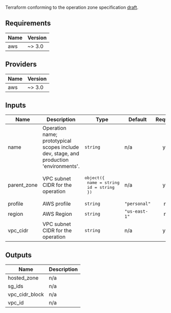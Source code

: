 Terraform conforming to the operation zone specification [draft](https://github.com/jrcasso/mean-demo/issues/50#issuecomment-706654629).


## Requirements

| Name | Version |
|------|---------|
| aws | ~> 3.0 |

## Providers

| Name | Version |
|------|---------|
| aws | ~> 3.0 |

## Inputs

| Name | Description | Type | Default | Required |
|------|-------------|------|---------|:--------:|
| name | Operation name; prototypical scopes include dev, stage, and production 'environments'. | `string` | n/a | yes |
| parent\_zone | VPC subnet CIDR for the operation | <pre>object({<br>    name = string<br>    id   = string<br>  })</pre> | n/a | yes |
| profile | AWS profile | `string` | `"personal"` | no |
| region | AWS Region | `string` | `"us-east-1"` | no |
| vpc\_cidr | VPC subnet CIDR for the operation | `string` | n/a | yes |

## Outputs

| Name | Description |
|------|-------------|
| hosted\_zone | n/a |
| sg\_ids | n/a |
| vpc\_cidr\_block | n/a |
| vpc\_id | n/a |
